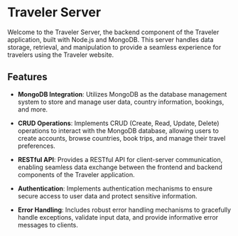 # Traveler Server

Welcome to the Traveler Server, the backend component of the Traveler application, built with Node.js and MongoDB. This server handles data storage, retrieval, and manipulation to provide a seamless experience for travelers using the Traveler website.

## Features

- **MongoDB Integration**: Utilizes MongoDB as the database management system to store and manage user data, country information, bookings, and more.

- **CRUD Operations**: Implements CRUD (Create, Read, Update, Delete) operations to interact with the MongoDB database, allowing users to create accounts, browse countries, book trips, and manage their travel preferences.

- **RESTful API**: Provides a RESTful API for client-server communication, enabling seamless data exchange between the frontend and backend components of the Traveler application.

- **Authentication**: Implements authentication  mechanisms to ensure secure access to user data and protect sensitive information.

- **Error Handling**: Includes robust error handling mechanisms to gracefully handle exceptions, validate input data, and provide informative error messages to clients.


